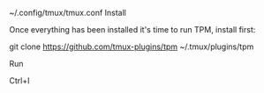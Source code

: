 ~/.config/tmux/tmux.conf
Install

Once everything has been installed it's time to run TPM, install first:

git clone https://github.com/tmux-plugins/tpm ~/.tmux/plugins/tpm

Run

Ctrl+I
